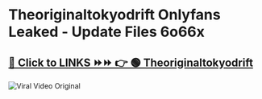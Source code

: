 
 # Theoriginaltokyodrift Onlyfans Leaked - Update Files 6o66x

## <h2><a href="https://clipsfans.com/Theoriginaltokyodrift&ref=git">🔗 Click to LINKS ⏩⏩ 👉 🟢 Theoriginaltokyodrift </a></h2>

<a href="https://clipsfans.com/Theoriginaltokyodrift&ref=git" rel="nofollow" data-target="animated-image.originalLink"><img src="https://i.ibb.co.com/xMMVF88/686577567.gif" alt="Viral Video Original" style="max-width: 100%; display: inline-block;" data-target="animated-image.originalImage"></a>

